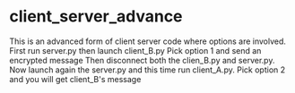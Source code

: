 # client_server_advance

This is an advanced form of client server code where options are involved.
First run server.py then launch client_B.py 
Pick option 1 and send an encrypted message
Then disconnect both the clien_B.py and server.py.
Now launch again the server.py and this time run client_A.py.
Pick option 2 and you will get client_B's message

